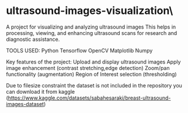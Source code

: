# ultrasound-images-visualization\
A project for visualizing and analyzing ultrasound images 
This helps in processing, viewing, and enhancing ultrasound scans for research and diagnostic assistance.

TOOLS USED:
Python
Tensorflow
OpenCV
Matplotlib
Numpy

Key features of the project:
Upload and display ultrasound images
Apply image enhancement (contrast stretching,edge detection)
Zoom/pan functionality (augmentation)
Region of Interest selection (thresholding)

Due to filesize constraint the dataset is not included in the repository you can download it from kaggle (https://www.kaggle.com/datasets/sabahesaraki/breast-ultrasound-images-dataset)
